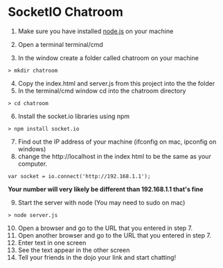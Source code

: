 # SocketIO Chatroom

1. Make sure you have installed [node.js](http://www.nodejs.org/#download) on your machine

2. Open a terminal terminal/cmd
3. In the window create a folder called chatroom on your machine
```
> mkdir chatroom
```
4. Copy the index.html and server.js from this project into the the folder
5. In the terminal/cmd window cd into the chatroom directory
```
> cd chatroom
```
6. Install the socket.io libraries using npm
```
> npm install socket.io
```
7. Find out the IP address of your machine (ifconfig on mac, ipconfig on windows)
8. change the http://localhost in the index html to be the same as your computer.
```
var socket = io.connect('http://192.168.1.1');
```
**Your number will very likely be different than 192.168.1.1 that's fine**

9. Start the server with node (You may need to sudo on mac)
```
> node server.js
```
10. Open a browser and go to the URL that you entered in step 7.
11. Open another browser and go to the URL that you entered in step 7.
12. Enter text in one screen
13. See the text appear in the other screen
14. Tell your friends in the dojo your link and start chatting! 
